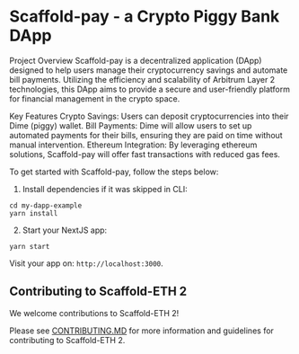 # Scaffold-pay - a Crypto Piggy Bank DApp

Project Overview
Scaffold-pay is a decentralized application (DApp) designed to help users manage their cryptocurrency savings and automate bill payments. Utilizing the efficiency and scalability of Arbitrum Layer 2 technologies, this DApp aims to provide a secure and user-friendly platform for financial management in the crypto space.

Key Features
Crypto Savings: Users can deposit cryptocurrencies into their Dime (piggy) wallet.
Bill Payments: Dime will allow users to set up automated payments for their bills, ensuring they are paid on time without manual intervention.
Ethereum Integration: By leveraging ethereum solutions, Scaffold-pay will offer fast transactions with reduced gas fees.



To get started with Scaffold-pay, follow the steps below:

1. Install dependencies if it was skipped in CLI:

```
cd my-dapp-example
yarn install
```

2. Start your NextJS app:

```
yarn start
```

Visit your app on: `http://localhost:3000`. 


## Contributing to Scaffold-ETH 2

We welcome contributions to Scaffold-ETH 2!

Please see [CONTRIBUTING.MD](https://github.com/scaffold-eth/scaffold-eth-2/blob/main/CONTRIBUTING.md) for more information and guidelines for contributing to Scaffold-ETH 2.

